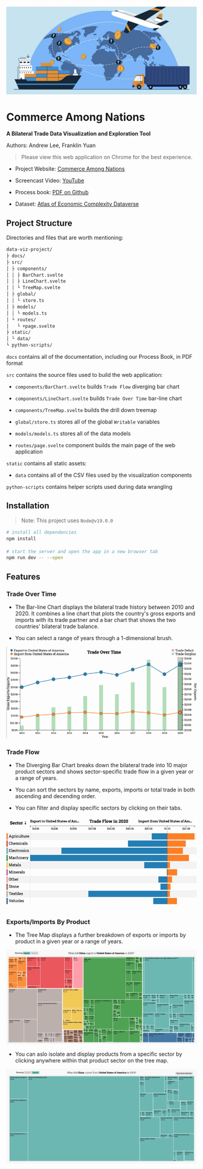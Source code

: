 ![](static/images/cover.jpg)

# Commerce Among Nations

**A Bilateral Trade Data Visualization and Exploration Tool**

Authors: Andrew Lee, Franklin Yuan



> Please view this web application on Chrome for the best experience.



- Project Website: [Commerce Among Nations](https://candrewlee14.github.io/data-viz-project/) 

- Screencast Video: [YouTube](https://youtu.be/OXdyF8Prxyw)

- Process book: [PDF on Github](https://github.com/candrewlee14/data-viz-project/blob/main/docs/process-book-final-version.pdf)

- Dataset: [Atlas of Economic Complexity Dataverse](https://dataverse.harvard.edu/dataverse/atlas)

## Project Structure

Directories and files that are worth mentioning:

```bash
data-viz-project/
├ docs/
├ src/
│ ├ components/
│ │ ├ BarChart.svelte
│ │ ├ LineChart.svelte
│ │ └ TreeMap.svelte
│ ├ global/
│ │ └ store.ts
│ ├ models/
│ │ └ models.ts
│ └ routes/
│   └ +page.svelte
├ static/
│ └ data/
└ python-scripts/
```

`docs` contains all of the documentation, including our Process Book, in PDF format

`src` contains the source files used to build the web application:

* `components/BarChart.svelte`  builds `Trade Flow` diverging bar chart 

* `components/LineChart.svelte` builds `Trade Over Time` bar-line chart

* `components/TreeMap.svelte` builds the drill down treemap 

* `global/store.ts` stores all of the global `Writable` variables

* `models/models.ts` stores all of the data models

* `routes/page.svelte` component builds the main page of the web application

`static` contains all static assets:

* `data`  contains all of the CSV files used by the visualization components

`python-scripts` contains helper scripts used during data wrangling

## Installation

> Note: This project uses `Node@v19.0.0`

```bash
# install all dependencies
npm install

# start the server and open the app in a new browser tab
npm run dev -- --open
```

## Features

### Trade Over Time

* The Bar-line Chart displays the bilateral trade history between 2010 and 2020. It combines a line chart that plots the country's gross exports and imports with its trade partner and a bar chart that shows the two countries' bilateral trade balance.

* You can select a range of years through a 1-dimensional brush.

![](static/images/bar-line-chart.jpg)

### Trade Flow

* The Diverging Bar Chart breaks down the bilateral trade into 10 major product sectors and shows sector-specific trade flow in a given year or a range of years.

* You can sort the sectors by name, exports, imports or total trade in both ascending and decending order. 

* You can filter and display specific sectors by clicking on their tabs.

![](static/images/diverging-bar-chart.jpg) 

### Exports/Imports By Product

* The Tree Map displays a further breakdown of exports or imports by product in a given year or a range of years.

![](static/images/treemap-1.jpg)

* You can aslo isolate and display products from a specific sector by clicking anywhere within that product sector on the tree map.

![](static/images/treemap-2.jpg)
